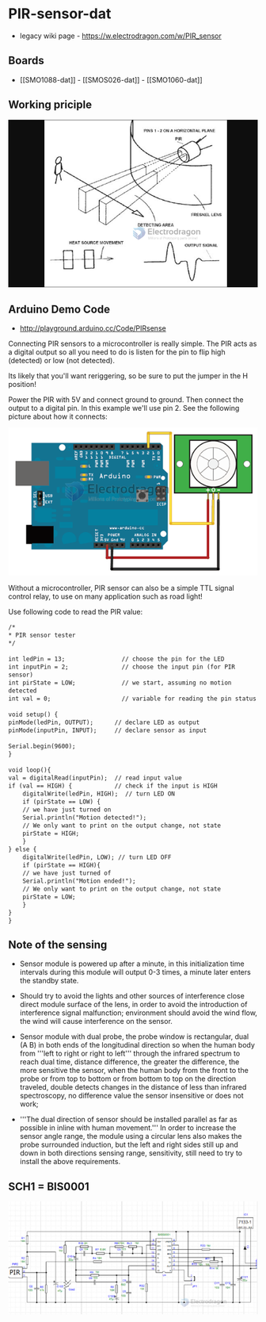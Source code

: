 
# PIR-sensor-dat

- legacy wiki page - https://w.electrodragon.com/w/PIR_sensor

## Boards 

- [[SMO1088-dat]] - [[SMOS026-dat]] - [[SMO1060-dat]]

## Working priciple 

![](2023-12-12-17-56-14.png)


## Arduino Demo Code 

- http://playground.arduino.cc/Code/PIRsense

Connecting PIR sensors to a microcontroller is really simple. The PIR acts as a digital output so all you need to do is listen for the pin to flip high (detected) or low (not detected).

Its likely that you'll want reriggering, so be sure to put the jumper in the H position!

Power the PIR with 5V and connect ground to ground. Then connect the output to a digital pin. In this example we'll use pin 2.
See the following picture about how it connects:

![](2023-12-12-17-58-19.png)

Without a microcontroller, PIR sensor can also be a simple TTL signal control relay, to use on many application such as road light!

Use following code to read the PIR value:

    /*
    * PIR sensor tester
    */
    
    int ledPin = 13;                // choose the pin for the LED
    int inputPin = 2;               // choose the input pin (for PIR sensor)
    int pirState = LOW;             // we start, assuming no motion detected
    int val = 0;                    // variable for reading the pin status
    
    void setup() {
    pinMode(ledPin, OUTPUT);      // declare LED as output
    pinMode(inputPin, INPUT);     // declare sensor as input
    
    Serial.begin(9600);
    }
    
    void loop(){
    val = digitalRead(inputPin);  // read input value
    if (val == HIGH) {            // check if the input is HIGH
        digitalWrite(ledPin, HIGH);  // turn LED ON
        if (pirState == LOW) {
        // we have just turned on
        Serial.println("Motion detected!");
        // We only want to print on the output change, not state
        pirState = HIGH;
        }
    } else {
        digitalWrite(ledPin, LOW); // turn LED OFF
        if (pirState == HIGH){
        // we have just turned of
        Serial.println("Motion ended!");
        // We only want to print on the output change, not state
        pirState = LOW;
        }
    }
    }


## Note of the sensing 
* Sensor module is powered up after a minute, in this initialization time intervals during this module will output 0-3 times, a minute later enters the standby state.
  
* Should try to avoid the lights and other sources of interference close direct module surface of the lens, in order to avoid the introduction of interference signal malfunction; environment should avoid the wind flow, the wind will cause interference on the sensor.
  
* Sensor module with dual probe, the probe window is rectangular, dual (A B) in both ends of the longitudinal direction so when the human body from '''left to right or right to left''' through the infrared spectrum to reach dual time, distance difference, the greater the difference, the more sensitive the sensor,
when the human body from the front to the probe or from top to bottom or from bottom to top on the direction traveled, double detects changes in the distance of less than infrared spectroscopy, no difference value the sensor insensitive or does not work;

* '''The dual direction of sensor should be installed parallel as far as possible in inline with human movement.''' In order to increase the sensor angle range, the module using a circular lens also makes the probe surrounded induction, but the left and right sides still up and down in both directions sensing range, sensitivity, still need to try to install the above requirements.


## SCH1 = BIS0001

![](2024-03-25-16-27-21.png)
